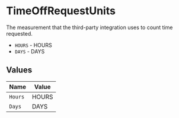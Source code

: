 # TimeOffRequestUnits

The measurement that the third-party integration uses to count time requested.

* `HOURS` - HOURS
* `DAYS` - DAYS


## Values

| Name    | Value   |
| ------- | ------- |
| `Hours` | HOURS   |
| `Days`  | DAYS    |